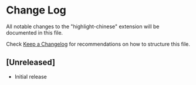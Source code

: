 # Change Log

All notable changes to the "highlight-chinese" extension will be documented in this file.

Check [Keep a Changelog](http://keepachangelog.com/) for recommendations on how to structure this file.

## [Unreleased]

- Initial release